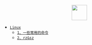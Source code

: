 <p align="center">
  <a href="#">
    <img height="50" src="https://simpleicons.org/icons/linux.svg?sanitize=true">
  </a>
</p>


- [`Linux`](./README.md)
  - [`1、一些常用的命令`](./1、一些常用的命令.md)
  - [`2、rz&sz`](./2、rz&sz.md) 

